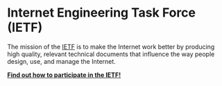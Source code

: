 # Internet Engineering Task Force (IETF)

The mission of the [IETF](https://www.ietf.org/) is to make the Internet work
better by producing high quality, relevant technical documents that influence
the way people design, use, and manage the Internet.

[**Find out how to participate in the
IETF!**](https://www.ietf.org/about/participate/)
